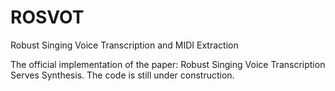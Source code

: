 # ROSVOT
Robust Singing Voice Transcription and MIDI Extraction

The official implementation of the paper: Robust Singing Voice Transcription Serves Synthesis. The code is still under construction.
